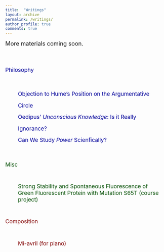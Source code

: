 ```yaml
---
title:  "Writings"
layout: archive
permalink: /writings/
author_profile: true
comments: true
---
```



<font size="4">
More materials coming soon.
</font>


<html>
<head>
<style>
p.medium {
    line-height: 1.3;
}

p.big {
    line-height: 1.8;
}

</style>
</head>
<body>


<br><br>

<span style="font-size: 13pt; color: #000099"> Philosophy </span>

<br>

<p style="font-size: 13pt; color: #000099; margin-left: 40px; text-decoration: none">
<a href="./hume.html" style="font-size: 13pt; color: #000099; line-height:210%; text-decoration: none"> Objection to Hume’s Position on the Argumentative Circle </a>
<br>
<a href="./knowledge.html" style="font-size: 13pt; color: #000099; line-height:210%; text-decoration: none"> Oedipus' <i>Unconscious Knowledge</i>: Is it Really Ignorance? </a>
<br>
<a href="./power.html" style="font-size: 13pt; color: #000099; line-height:210%; text-decoration: none"> Can We Study <i>Power</i> Scienfically? </a>

</p>

<br>

<span style="font-size: 13pt; color: #004d00"> Misc </span>

<br>

<p style="font-size: 13pt; color: #004d00; margin-left: 40px; text-decoration: none">
<a href="../misc-files/pang-bios-gfp-2018.pdf" style="color: #004d00; text-decoration: none"> Strong Stability and Spontaneous Fluorescence of Green Fluorescent Protein with Mutation S65T (course project) </a>
</p>


<br>

<span style="font-size: 13pt; color: #800000"> Composition </span>

<br>

<p style="font-size: 13pt; color: #800000; margin-left: 40px; text-decoration: none">
<a href="../misc-files/mi-avril.pdf" style="color: #800000; text-decoration: none"> Mi-avril (for piano) </a>
</p>


